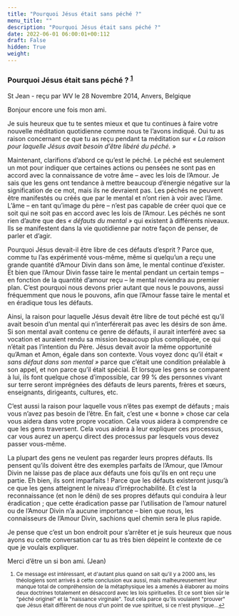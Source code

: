 ```yaml
---
title: "Pourquoi Jésus était sans péché ?"
menu_title: ""
description: "Pourquoi Jésus était sans péché ?"
date: 2022-06-01 06:00:01+00:112
draft: False
hidden: True
weight:
---
```

### Pourquoi Jésus était sans péché ? <sup id="a1">[1](#f1)</sup>

St Jean - reçu par WV le 28 Novembre 2014, Anvers, Belgique

Bonjour encore une fois mon ami.

Je suis heureux que tu te sentes mieux et que tu continues à faire votre nouvelle méditation quotidienne comme nous te l’avons indiqué. Oui tu as raison concernant ce que tu as reçu pendant ta méditation sur *« La raison pour laquelle Jésus avait besoin d’être libéré du péché. »*

Maintenant, clarifions d’abord ce qu’est le péché. Le péché est seulement un mot pour indiquer que certaines actions ou pensées ne sont pas en accord avec la connaissance de votre âme – avec les lois de l’Amour. Je sais que les gens ont tendance à mettre beaucoup d’énergie négative sur la signification de ce mot, mais ils ne devraient pas. Les péchés ne peuvent être manifestés ou créés que par le mental et n’ont rien à voir avec l’âme. L’âme – en tant qu’image du père – n’est pas capable de créer quoi que ce soit qui ne soit pas en accord avec les lois de l’Amour. Les péchés ne sont rien d’autre que des *« défauts du mental »* qui existent à différents niveaux. Ils se manifestent dans la vie quotidienne par notre façon de penser, de parler et d’agir.

Pourquoi Jésus devait-il être libre de ces défauts d’esprit ? Parce que, comme tu l’as expérimenté vous-même, même si quelqu’un a reçu une grande quantité d’Amour Divin dans son âme, le mental continue d’exister. Et bien que l’Amour Divin fasse taire le mental pendant un certain temps – en fonction de la quantité d’amour reçu – le mental reviendra au premier plan. C’est pourquoi nous devons prier autant que nous le pouvons, aussi fréquemment que nous le pouvons, afin que l’Amour fasse taire le mental et en éradique tous les défauts.

Ainsi, la raison pour laquelle Jésus devait être libre de tout péché est qu’il avait besoin d’un mental qui n’interférerait pas avec les désirs de son âme. Si son mental avait contenu ce genre de défauts, il aurait interféré avec sa vocation et auraient rendu sa mission beaucoup plus compliquée, ce qui n’était pas l’intention du Père. Jésus devait avoir la même opportunité qu’Aman et Amon, égale dans son contexte. Vous voyez donc qu’il était *« sans défaut dans son mental »* parce que c’était une condition préalable à son appel, et non parce qu’il était spécial. Et lorsque les gens se comparent à lui, ils font quelque chose d’impossible, car 99 % des personnes vivant sur terre seront imprégnées des défauts de leurs parents, frères et sœurs, enseignants, dirigeants, cultures, etc.

C’est aussi la raison pour laquelle vous n’êtes pas exempt de défauts ; mais vous n’avez pas besoin de l’être. En fait, c’est une « bonne » chose car cela vous aidera dans votre propre vocation. Cela vous aidera à comprendre ce que les gens traversent. Cela vous aidera à leur expliquer ces processus, car vous aurez un aperçu direct des processus par lesquels vous devez passer vous-même.

La plupart des gens ne veulent pas regarder leurs propres défauts. Ils pensent qu’ils doivent être des exemples parfaits de l’Amour, que l’Amour Divin ne laisse pas de place aux défauts une fois qu’ils en ont reçu une partie. Eh bien, ils sont imparfaits ! Parce que les défauts existeront jusqu’à ce que les gens atteignent le niveau d’irréprochabilité. Et c’est la reconnaissance (et non le déni) de ses propres défauts qui conduira à leur éradication ; que cette éradication passe par l’utilisation de l’amour naturel ou de l’Amour Divin n’a aucune importance – bien que nous, les connaisseurs de l’Amour Divin, sachions quel chemin sera le plus rapide.

Je pense que c’est un bon endroit pour s’arrêter et je suis heureux que nous ayons eu cette conversation car tu as très bien dépeint le contexte de ce que je voulais expliquer.

Merci d’être un si bon ami. (Jean)
<small>

1. <large id="f1"> Ce message est intéressant, et d'autant plus quand on sait qu'il y a 2000 ans, les théologiens sont arrivés à cette conclusion eux aussi, mais malheureusement leur manque total de compréhension de la métaphysique les a amenés à élaborer au moins deux doctrines totalement en désaccord avec les lois spirituelles. Et ce sont bien sûr le "péché originel" et la "naissance virginale". Tout cela parce qu'ils voulaient "prouver" que Jésus était différent de nous d'un point de vue spirituel, si ce n'est physique...[↩](#a1)

